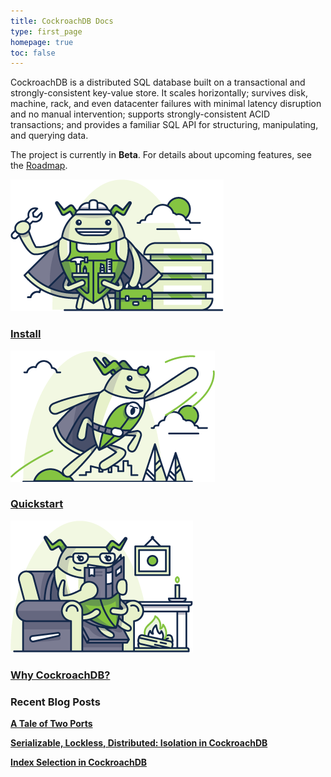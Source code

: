 ```yaml
---
title: CockroachDB Docs
type: first_page
homepage: true
toc: false
---
```


CockroachDB is a distributed SQL database built on a transactional and strongly-consistent key-value store. It scales horizontally; survives disk, machine, rack, and even datacenter failures with minimal latency disruption and no manual intervention; supports strongly-consistent ACID transactions; and provides a familiar SQL API for structuring, manipulating, and querying data. 

The project is currently in **Beta**. For details about upcoming features, see the [Roadmap](https://github.com/cockroachdb/cockroach/wiki).

<div class="row">
<div class="col-md-4 roach">
    <a href="install-cockroachdb.html">
        <img src="images/builder_craig.png"/>
        <h3>Install</h3>
    </a>
</div>

<div class="col-md-4 roach">
        <a href="start-a-local-cluster.html">
            <img src="images/SCENE_superhero_profile_craig.png"/>
            <h3>Quickstart</h3>
        </a>
</div>

<div class="col-md-4 roach">
    <a href="frequently-asked-questions.html">
        <img src="images/fireside_catrina.png"/>
        <h3>Why CockroachDB?</h3>
    </a>
</div>
</div>

### Recent Blog Posts

**[A Tale of Two Ports](https://www.cockroachlabs.com/blog/a-tale-of-two-ports/)**

**[Serializable, Lockless, Distributed: Isolation in CockroachDB](https://www.cockroachlabs.com/blog/serializable-lockless-distributed-isolation-cockroachdb/)** 

**[Index Selection in CockroachDB](https://www.cockroachlabs.com/blog/index-selection-cockroachdb-2/)**